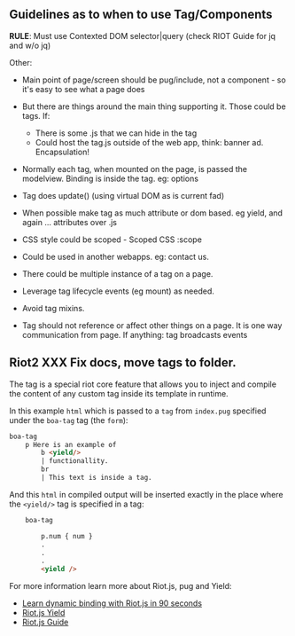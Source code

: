 ## Guidelines as to when to use Tag/Components

**RULE**: Must use Contexted DOM selector|query (check RIOT Guide for jq and w/o  jq)

Other:
- Main point of page/screen should be pug/include, not a component - so it's easy to see what a page does
- But there are things around the main thing supporting it. Those could be tags. If:
    - There is some .js that we can hide in the tag
    - Could host the tag.js outside of the web app, think:  banner ad. Encapsulation! 
- Normally each tag, when mounted on the page, is passed the modelview. Binding is inside the tag.  eg: options
- Tag does update() (using virtual DOM as is current fad)
- When possible make tag as much attribute or dom based. eg yield, and again ... attributes over .js
- CSS style could be scoped -  Scoped CSS :scope
- Could be used in another webapps. eg: contact us.
- There could be multiple instance of a tag on a page.
- Leverage tag lifecycle events (eg mount) as needed.
- Avoid tag mixins. 

- Tag should not reference or affect other things on a page. It is one way communication from page. If anything: tag broadcasts events
 


## Riot2 XXX Fix docs, move tags to folder.

The <yield> tag is a special riot core feature that allows you to inject and compile the content of any custom tag inside its template in runtime.

In this example `html` which is passed to a `tag` from `index.pug` specified under the `boa-tag` tag (the `form`):

```html
boa-tag
    p Here is an example of 
        b <yield/> 
        | functionallity.
        br
        | This text is inside a tag.
```

And this `html` in compiled output will be inserted exactly in the place where the `<yield/>` tag is specified in a tag:

```html
    boa-tag

        p.num { num }
        .
        .
        .
        <yield />
```

For more information learn more about Riot.js, pug and Yield:

* [Learn dynamic binding with Riot.js in 90 seconds](https://medium.com/@uptimevic/learn-riot-js-dynamic-binding-in-90-seconds-fcece5237c67)
* [Riot.js Yield](http://tutorials.jenkov.com/riotjs/yield.html)
* [Riot.js Guide](https://riot.js.org/guide/)